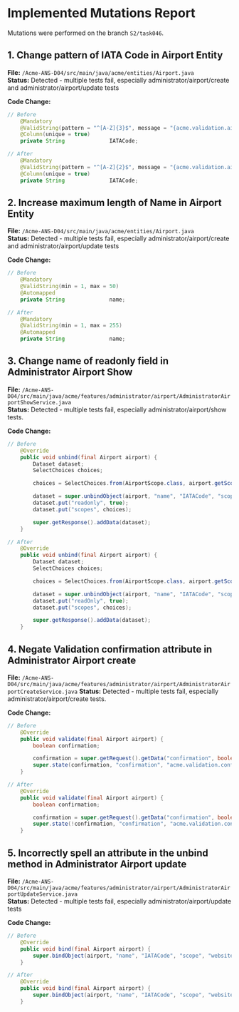 # Implemented Mutations Report

Mutations were performed on the branch `S2/task046`.

## 1. Change pattern of IATA Code in Airport Entity

**File:** `/Acme-ANS-D04/src/main/java/acme/entities/Airport.java`  
**Status:** Detected - multiple tests fail, especially administrator/airport/create and administrator/airport/update tests

**Code Change:**
```java
// Before
	@Mandatory
	@ValidString(pattern = "^[A-Z]{3}$", message = "{acme.validation.airport.IATACodePattern.message}")
	@Column(unique = true)
	private String				IATACode;

// After
	@Mandatory
	@ValidString(pattern = "^[A-Z]{2}$", message = "{acme.validation.airport.IATACodePattern.message}")
	@Column(unique = true)
	private String				IATACode;
```

## 2. Increase maximum length of Name in Airport Entity

**File:** `/Acme-ANS-D04/src/main/java/acme/entities/Airport.java`  
**Status:** Detected - multiple tests fail, especially administrator/airport/create and administrator/airport/update tests

**Code Change:**
```java
// Before
	@Mandatory
	@ValidString(min = 1, max = 50)
	@Automapped
	private String				name;

// After
	@Mandatory
	@ValidString(min = 1, max = 255)
	@Automapped
	private String				name;
```

## 3. Change name of readonly field in Administrator Airport Show

**File:** `/Acme-ANS-D04/src/main/java/acme/features/administrator/airport/AdministratorAirportShowService.java`  
**Status:** Detected - multiple tests fail, especially administrator/airport/show tests.

**Code Change:**
```java
// Before
	@Override
	public void unbind(final Airport airport) {
		Dataset dataset;
		SelectChoices choices;

		choices = SelectChoices.from(AirportScope.class, airport.getScope());

		dataset = super.unbindObject(airport, "name", "IATACode", "scope", "website", "email", "phoneNumber", "city", "country");
		dataset.put("readonly", true);
		dataset.put("scopes", choices);

		super.getResponse().addData(dataset);
	}

// After
	@Override
	public void unbind(final Airport airport) {
		Dataset dataset;
		SelectChoices choices;

		choices = SelectChoices.from(AirportScope.class, airport.getScope());

		dataset = super.unbindObject(airport, "name", "IATACode", "scope", "website", "email", "phoneNumber", "city", "country");
		dataset.put("readOnly", true);
		dataset.put("scopes", choices);

		super.getResponse().addData(dataset);
	}
```

## 4. Negate Validation confirmation attribute in Administrator Airport create

**File:** `/Acme-ANS-D04/src/main/java/acme/features/administrator/airport/AdministratorAirportCreateService.java`
**Status:** Detected - multiple tests fail, especially administrator/airport/create tests.

**Code Change:**
```java
// Before
	@Override
	public void validate(final Airport airport) {
		boolean confirmation;

		confirmation = super.getRequest().getData("confirmation", boolean.class);
		super.state(confirmation, "confirmation", "acme.validation.confirmation.message");
	}

// After
	@Override
	public void validate(final Airport airport) {
		boolean confirmation;

		confirmation = super.getRequest().getData("confirmation", boolean.class);
		super.state(!confirmation, "confirmation", "acme.validation.confirmation.message");
	}
```

## 5. Incorrectly spell an attribute in the unbind method in Administrator Airport update

**File:** `/Acme-ANS-D04/src/main/java/acme/features/administrator/airport/AdministratorAirportUpdateService.java`  
**Status:** Detected - multiple tests fail, especially administrator/airport/update tests

**Code Change:**
```java
// Before
	@Override
	public void bind(final Airport airport) {
		super.bindObject(airport, "name", "IATACode", "scope", "website", "email", "phoneNumber", "city", "country");
	}

// After
	@Override
	public void bind(final Airport airport) {
		super.bindObject(airport, "name", "IATACode", "scope", "website", "email", "phoneNumber", "city", "contry");
	}
```
